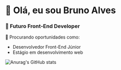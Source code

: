 # 👋 Olá, eu sou Bruno Alves

### 🚀 Futuro Front-End Developer

💼 Procurando oportunidades como:
- Desenvolvedor Front-End Júnior
- Estágio em desenvolvimento web

![Anurag's GitHub stats](https://github-readme-stats.vercel.app/api?username=nobrudev&show_icons=true&theme=dark)
